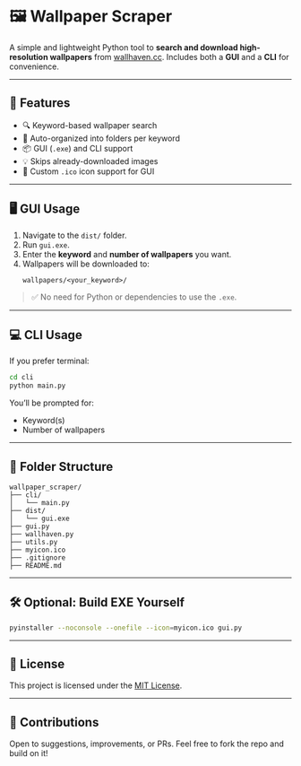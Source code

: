 # 🖼️ Wallpaper Scraper

A simple and lightweight Python tool to **search and download high-resolution wallpapers** from [wallhaven.cc](https://wallhaven.cc). Includes both a **GUI** and a **CLI** for convenience.

---

## 🔧 Features

- 🔍 Keyword-based wallpaper search
- 📁 Auto-organized into folders per keyword
- 📦 GUI (`.exe`) and CLI support
- 💡 Skips already-downloaded images
- 🎨 Custom `.ico` icon support for GUI

---

## 🖥️ GUI Usage

1. Navigate to the `dist/` folder.
2. Run `gui.exe`.
3. Enter the **keyword** and **number of wallpapers** you want.
4. Wallpapers will be downloaded to:
   ```
   wallpapers/<your_keyword>/
   ```

> ✅ No need for Python or dependencies to use the `.exe`.

---

## 💻 CLI Usage

If you prefer terminal:

```bash
cd cli
python main.py
```

You’ll be prompted for:
- Keyword(s)
- Number of wallpapers

---

## 📁 Folder Structure

```
wallpaper_scraper/
├── cli/
│   └── main.py
├── dist/
│   └── gui.exe
├── gui.py
├── wallhaven.py
├── utils.py
├── myicon.ico
├── .gitignore
├── README.md
```

---

## 🛠️ Optional: Build EXE Yourself

```bash
pyinstaller --noconsole --onefile --icon=myicon.ico gui.py
```

---

## 📜 License

This project is licensed under the [MIT License](https://opensource.org/licenses/MIT).

---

## 🤝 Contributions

Open to suggestions, improvements, or PRs. Feel free to fork the repo and build on it!